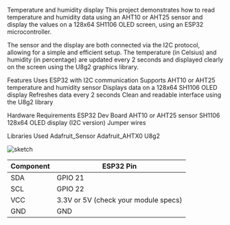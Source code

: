 Temperature and humidity display
This project demonstrates how to read temperature and humidity data using an AHT10 or AHT25 sensor and display the values on a 128x64 SH1106 OLED screen, using an ESP32 microcontroller.

The sensor and the display are both connected via the I2C protocol, allowing for a simple and efficient setup. The temperature (in Celsius) and humidity (in percentage) are updated every 2 seconds and displayed clearly on the screen using the U8g2 graphics library.

Features
Uses ESP32 with I2C communication
Supports AHT10 or AHT25 temperature and humidity sensor
Displays data on a 128x64 SH1106 OLED display
Refreshes data every 2 seconds
Clean and readable interface using the U8g2 library

Hardware Requirements
ESP32 Dev Board
AHT10 or AHT25 sensor
SH1106 128x64 OLED display (I2C version)
Jumper wires

Libraries Used
Adafruit_Sensor
Adafruit_AHTX0
U8g2

![sketch](https://github.com/user-attachments/assets/22e579d5-b7a6-4deb-9e6b-6b35c6695a7a)

| Component | ESP32 Pin                            |
| --------- | ------------------------------------ |
| SDA       | GPIO 21                              |
| SCL       | GPIO 22                              |
| VCC       | 3.3V or 5V (check your module specs) |
| GND       | GND                                  |
